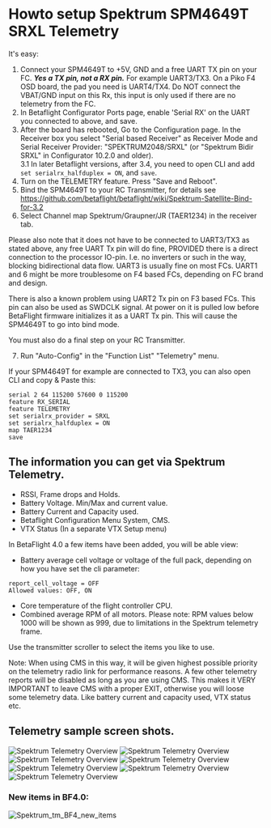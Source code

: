 # Howto setup Spektrum SPM4649T SRXL Telemetry

It's easy:

1. Connect your SPM4649T to +5V, GND and a free UART TX pin on your FC. _**Yes a TX pin, not a RX pin.**_ For example UART3/TX3.  On a Piko F4 OSD board, the pad you need is UART4/TX4. Do NOT connect the VBAT/GND input on this Rx, this input is only used if there are no telemetry from the FC.
2. In Betaflight Configurator Ports page, enable 'Serial RX' on the UART you connected to above, and save.
3. After the board has rebooted, Go to the Configuration page.  In the Receiver box you select "Serial based Receiver" as Receiver Mode and Serial Receiver Provider: "SPEKTRUM2048/SRXL" (or "Spektrum Bidir SRXL" in Configurator 10.2.0 and older).        
3.1 In later Betaflight versions, after 3.4, you need to open CLI and add `set serialrx_halfduplex = ON`, and `save`.
4. Turn on the TELEMETRY feature. Press "Save and Reboot".
5. Bind the SPM4649T to your RC Transmitter, for details see https://github.com/betaflight/betaflight/wiki/Spektrum-Satellite-Bind-for-3.2
6. Select Channel map Spektrum/Graupner/JR (TAER1234) in the receiver tab.  


Please also note that it does not have to be connected to UART3/TX3 as stated above, any free UART Tx pin will do fine, PROVIDED there is a direct connection to the processor IO-pin. I.e. no inverters or such in the way, blocking bidirectional data flow. UART3 is usually fine on most FCs.  UART1 and 6 might be more troublesome on F4 based FCs, depending on FC brand and design. 

There is also a known problem using UART2 Tx pin on F3 based FCs. This pin can also be used as SWDCLK signal. At power on it is pulled low before BetaFlight firmware initializes it as a UART Tx pin. This will cause the SPM4649T to go into bind mode.
 
You must also do a final step on your RC Transmitter.

7. Run "Auto-Config" in the "Function List" "Telemetry" menu.

If your SPM4649T for example are connected to TX3, you can also open CLI and copy & Paste this:

`serial 2 64 115200 57600 0 115200`    
`feature RX_SERIAL`    
`feature TELEMETRY`    
`set serialrx_provider = SRXL`     
`set serialrx_halfduplex = ON`    
`map TAER1234`    
`save`    


## The information you can get via Spektrum Telemetry.

* RSSI, Frame drops and Holds.   
* Battery Voltage. Min/Max and current value.
* Battery Current and Capacity used.
* Betaflight Configuration Menu System, CMS. 
* VTX Status (In a separate VTX  Setup menu)

In BetaFlight 4.0 a few items have been added, you will be able view:
* Battery average cell voltage or voltage of the full pack, depending on how you have set the cli parameter:

`report_cell_voltage = OFF`   
`Allowed values: OFF, ON`   

* Core temperature of the flight controller CPU.
* Combined average RPM of all motors. Please note: RPM values below 1000 will be shown as 999, due to limitations in the Spektrum telemetry frame.

 

Use the transmitter scroller to select the items you like to use.

Note: When using CMS in this way, it will be given highest possible priority on the telemetry radio link for performance reasons. A few other telemetry reports will be disabled as long as you are using CMS. This makes it VERY IMPORTANT to leave CMS with a proper EXIT, otherwise you will loose some telemetry data. Like battery current and capacity used, VTX status etc. 

## Telemetry sample screen shots.

![Spektrum Telemetry Overview](https://raw.githubusercontent.com/wiki/betaflight/betaflight/images/Spektrum_TM_Overview.jpg)
![Spektrum Telemetry Overview](https://raw.githubusercontent.com/wiki/betaflight/betaflight/images/Spektrum_TM_Flightlog.jpg)
![Spektrum Telemetry Overview](https://raw.githubusercontent.com/wiki/betaflight/betaflight/images/Spektrum_TM_Voltage_MinMax.jpg)
![Spektrum Telemetry Overview](https://raw.githubusercontent.com/wiki/betaflight/betaflight/images/Spektrum_TM_Voltage.jpg)
![Spektrum Telemetry Overview](https://raw.githubusercontent.com/wiki/betaflight/betaflight/images/Spektrum_TM_FlightPackCapacity.jpg)
![Spektrum Telemetry Overview](https://raw.githubusercontent.com/wiki/betaflight/betaflight/images/Spektrum_TM_Text_CMS.jpg)
![Spektrum Telemetry Overview](https://raw.githubusercontent.com/wiki/betaflight/betaflight/images/Spektrum_VTX_Status.jpg)

### New items in BF4.0:

![Spektrum_tm_BF4_new_items](https://user-images.githubusercontent.com/15121917/54093433-18b33b00-4398-11e9-949c-007c84b51298.jpg)
